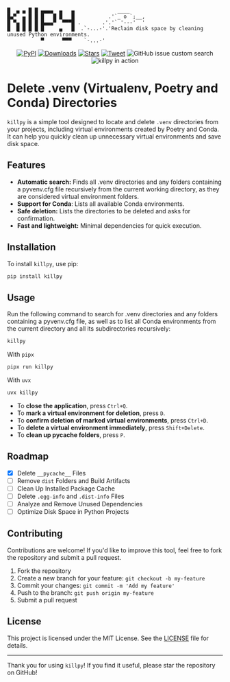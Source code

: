 <div align="center">

</div>

```plaintext
█  ▄ ▄ █ █ ▄▄▄▄  ▄   ▄              ____
█▄▀  ▄ █ █ █   █ █   █           .'`_ o `;__,
█ ▀▄ █ █ █ █▄▄▄▀  ▀▀▀█ .       .'.'` '---'  '
█  █ █ █ █ █     ▄   █  .`-...-'.'Reclaim disk space by cleaning unused Python environments.
           ▀      ▀▀▀    `-...-'
```

<div align="center">

[![PyPI](https://img.shields.io/pypi/v/killpy.svg)](https://pypi.org/project/killpy/)
[![Downloads](https://static.pepy.tech/personalized-badge/killpy?period=month&units=international_system&left_color=grey&right_color=blue&left_text=PyPi%20Downloads)](https://pepy.tech/project/killpy)
[![Stars](https://img.shields.io/github/stars/Tlaloc-Es/killpy?color=yellow&style=flat)](https://github.com/Tlaloc-Es/killpy/stargazers)
[![Tweet](https://img.shields.io/twitter/url/http/shields.io.svg?style=social)](https://twitter.com/intent/tweet?text=🐍%20KillPy%20helps%20you%20reclaim%20disk%20space%20by%20detecting%20unused%20Python%20environments%20(.venv,%20poetry%20env,%20conda%20env)%20and%20pipx%20packages.%20Clean,%20organize%20and%20free%20up%20space%20effortlessly!%20🚀&url=https://github.com/Tlaloc-Es/KillPy)
![GitHub issue custom search](https://img.shields.io/github/issues-search?query=repo%3ATlaloc-Es%2Fkillpy%20is%3Aclosed&label=issues%20closed&labelColor=%20%237d89b0&color=%20%235d6b98)
![killpy in action](show.gif)

</div>

# Delete .venv (Virtualenv, Poetry and Conda) Directories

`killpy` is a simple tool designed to locate and delete `.venv` directories from your projects, including virtual environments created by Poetry and Conda. It can help you quickly clean up unnecessary virtual environments and save disk space.

## Features

- **Automatic search:** Finds all .venv directories and any folders containing a pyvenv.cfg file recursively from the current working directory, as they are considered virtual environment folders.
- **Support for Conda**: Lists all available Conda environments.
- **Safe deletion:** Lists the directories to be deleted and asks for confirmation.
- **Fast and lightweight:** Minimal dependencies for quick execution.

## Installation

To install `killpy`, use pip:

```bash
pip install killpy
```

## Usage

Run the following command to search for .venv directories and any folders containing a pyvenv.cfg file, as well as to list all Conda environments from the current directory and all its subdirectories recursively:

```bash
killpy
```

With `pipx`

```bash
pipx run killpy
```

With `uvx`

```bash
uvx killpy
```

- To **close the application**, press `Ctrl+Q`.
- To **mark a virtual environment for deletion**, press `D`.
- To **confirm deletion of marked virtual environments**, press `Ctrl+D`.
- To **delete a virtual environment immediately**, press `Shift+Delete`.
- To **clean up __pycache__ folders**, press `P`.

## Roadmap

- [x] Delete `__pycache__` Files
- [ ] Remove `dist` Folders and Build Artifacts
- [ ] Clean Up Installed Package Cache
- [ ] Delete `.egg-info` and `.dist-info` Files
- [ ] Analyze and Remove Unused Dependencies
- [ ] Optimize Disk Space in Python Projects

## Contributing

Contributions are welcome! If you'd like to improve this tool, feel free to fork the repository and submit a pull request.

1. Fork the repository
1. Create a new branch for your feature: `git checkout -b my-feature`
1. Commit your changes: `git commit -m 'Add my feature'`
1. Push to the branch: `git push origin my-feature`
1. Submit a pull request

## License

This project is licensed under the MIT License. See the [LICENSE](LICENSE) file for details.

______________________________________________________________________

Thank you for using `killpy`! If you find it useful, please star the repository on GitHub!
